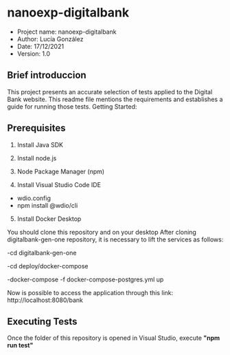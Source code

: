 # nanoexp-digitalbank

* Project name:  nanoexp-digitalbank
* Author: Lucía González
* Date:  17/12/2021
* Version: 1.0


## Brief introduccion 
This project presents an accurate selection of tests applied to the Digital Bank website.
This readme file mentions the requirements and establishes a guide for running those tests.
Getting Started:


## Prerequisites
1. Install Java SDK
2. Install node.js
3. Node Package Manager (npm)

4. Install Visual Studio Code IDE
- wdio.config
- npm install @wdio/cli

5. Install Docker Desktop

You should clone this repository and on your desktop
After cloning digitalbank-gen-one repository, it is necessary to lift the services as follows:

 -cd digitalbank-gen-one


 -cd deploy/docker-compose
 

 -docker-compose -f docker-compose-postgres.yml up


Now is possible to access the application through this link: http://localhost:8080/bank


## Executing Tests
Once the folder of this repository is opened in Visual Studio, execute **"npm run test"**